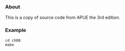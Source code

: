 ### About

This is a copy of source code from APUE the 3rd edition.

### Example

```
cd ch08
make
```
